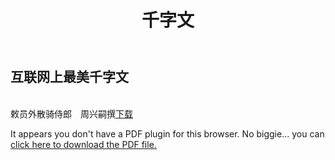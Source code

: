 ﻿---
layout: default
title: 千字文
author: 
tags: 
categories:
- 文学
excerpt: "书法家撰写的国学经典《千字文》: 天地玄黄　宇宙洪荒　日月盈昃　辰宿列张　寒来暑往　秋收冬藏　闰余成岁　律吕调阳　云腾致雨　露结为霜　金生丽水　玉出昆冈"
---

<h2>互联网上最美千字文</h2>
<br>敕员外散骑侍郎　周兴嗣撰<a href="http://www.cnv4.com/images/The Thousand Character Classic.pdf">下载</a>
<object data="http://www.cnv4.com/images/The Thousand Character Classic.pdf" type="application/pdf" width="100%" height="800px"> 
  <p>It appears you don't have a PDF plugin for this browser.
   No biggie... you can <a href="resume.pdf">click here to
  download the PDF file.</a></p>  
</object>
